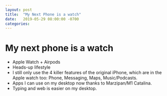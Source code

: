 ```yaml
---
layout: post
title:  "My Next Phone is a watch"
date:   2019-05-29 08:00:00 -0700
categories: 
---
```


# My next phone is a watch

* Apple Watch + Airpods
* Heads-up lifestyle
* I still only use the 4 killer features of the original iPhone, which are in the Apple watch too: Phone, Messaging, Maps, Music/Podcasts.
* Apps I can use on my desktop now thanks to Marzipan/M1 Catalina.
* Typing and web is easier on my desktop.